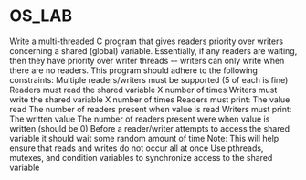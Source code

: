 # OS_LAB
Write a multi-threaded C program that gives readers priority over writers concerning a shared (global) variable. Essentially, if any readers are waiting, then they have priority over writer threads -- writers can only write when there are no readers. This program should adhere to the following constraints:
    Multiple readers/writers must be supported (5 of each is fine)
    Readers must read the shared variable X number of times
    Writers must write the shared variable X number of times
    Readers must print:
        The value read
        The number of readers present when value is read
    Writers must print:
        The written value
        The number of readers present were when value is written (should be 0)
    Before a reader/writer attempts to access the shared variable it should wait some random amount of time
        Note: This will help ensure that reads and writes do not occur all at once
    Use pthreads, mutexes, and condition variables to synchronize access to the shared variable
    
